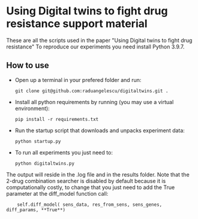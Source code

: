 # Using Digital twins to fight drug resistance support material
These are all the scripts used in the paper "Using Digital twins to fight drug resistance"
To reproduce our experiments you need install Python 3.9.7.

## How to use
- Open up a terminal in your prefered folder and run:

    `git clone git@github.com:raduangelescu/digitaltwins.git .`
- Install all python requirements by running (you may use a virtual environment): 
    
    `pip install -r requirements.txt`
- Run the startup script that downloads and unpacks experiment data:

    `python startup.py`

- To run all experiments you just need to:

    `python digitaltwins.py`

The output will reside in the .log file and in the results folder. Note that the 2-drug combination searcher is disabled by default because it is computationally costly, to change that you just need to add the True parameter at the diff_model function call:
    
        self.diff_model( sens_data, res_from_sens, sens_genes, diff_params, **True**) 

